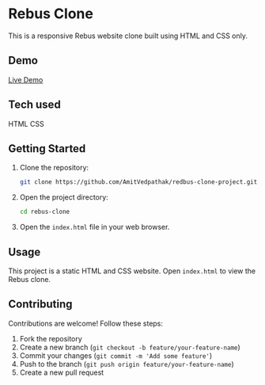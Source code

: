 # Rebus Clone

This is a responsive Rebus website clone built using HTML and CSS only.

## Demo

[Live Demo](https://amitv-redbus-clone.netlify.app/) <!-- Include a link to your live demo or GitHub Pages if applicable -->

## Tech used
HTML
CSS

## Getting Started

1. Clone the repository:

    ```bash
    git clone https://github.com/AmitVedpathak/redbus-clone-project.git
    ```

2. Open the project directory:

    ```bash
    cd rebus-clone
    ```

3. Open the `index.html` file in your web browser.

## Usage

This project is a static HTML and CSS website. Open `index.html` to view the Rebus clone.

## Contributing

Contributions are welcome! Follow these steps:

1. Fork the repository
2. Create a new branch (`git checkout -b feature/your-feature-name`)
3. Commit your changes (`git commit -m 'Add some feature'`)
4. Push to the branch (`git push origin feature/your-feature-name`)
5. Create a new pull request

